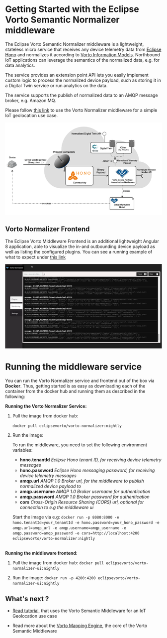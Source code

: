 
  

  

# Getting Started with the Eclipse Vorto Semantic Normalizer middleware

  

  

The Eclipse Vorto Semantic Normalizer middleware is a lightweight, stateless micro service that receives any device telemetry data from [Eclipse Hono](https://www.eclipse.org/hono) and normalizes it according to [Vorto Information Models](https://github.com/eclipse/vorto/blob/master/docs/vortolang-1.0.md). Northbound IoT applications can leverage the semantics of the normalized data, e.g. for data analytics.

  

  

The service provides an extension point API lets you easily implement custom logic to process the normalized device payload, such as storing it in a Digital Twin service or run analytics on the data.

  

  

The service supports the publish of normalized data to an AMQP message broker, e.g. Amazon MQ.

  

  

Please follow [this link](https://github.com/eclipse/vorto/blob/development/docs/tutorials/create_mapping_pipeline.md) to use the Vorto Normalizer middleware for a simple IoT geolocation use case.

  

  

![](overview.png)

  

  

## Vorto Normalizer Frontend

  

  

The Eclipse Vorto Middleware Frontend is an additional lightweight Angular 8 application, able to visualize the in-and outbounding device payload as well as listing the configured plugins. You can see a running example of what to expect under [this link](http://vorto-middleware.eu-central-1.elasticbeanstalk.com/)

  

  

![](frontend.png)

  

  

# Running the middleware service

  

You can run the Vorto Normalizer service and frontend out of the box via **Docker**. Thus, getting started is as easy as downloading each of the container from the docker hub and running them as described in the following:

  

**Running the Vorto Normalizer Service:**

1. Pull the image from docker hub:

	`docker pull eclipsevorto/vorto-normalizer:nightly`

 2. Run the image:

	To run the middleware, you need to set the following environment variables:
	
	* **hono.tenantId** _Eclipse Hono tenant ID, for receiving device telemetry messages_
	* **hono.password** _Eclipse Hono messaging password, for receiving device telemetry messages_
	* **amqp.url** _AMQP 1.0 Broker url, for the middleware to publish normalized device payload to_
	* **amqp.username** _AMQP 1.0 Broker username for authentication_
	* **amqp.password** _AMQP 1.0 Broker password for authentication_
	* **cors** _Cross-Origin Resource Sharing (CORS) url, optional for connection to e.g the middleware ui_
	
	Start the image via e.g:
`docker run -p 8080:8080 -e hono.tenantId=your_tenantId -e hono.password=your_hono_password -e amqp.url=amqp_url -e amqp.username=amqp_username -e amqp.password=amqp_password -e cors=http://localhost:4200 eclipsevorto/vorto-normalizer:nightly`

  
\
 **Running the middleware frontend:**

1. Pull the image from docker hub:
	`docker pull eclipsevorto/vorto-normalizer-ui:nightly`

3. Run the image:
	`docker run -p 4200:4200 eclipsevorto/vorto-normalizer-ui:nightly`

  
  
  
  

## What's next ?

  

  

  

*  [Read tutorial](https://github.com/eclipse/vorto/blob/development/docs/tutorials/create_mapping_pipeline.md), that uses the Vorto Semantic Middleware for an IoT Geolocation use case

  

  

* Read more about the [Vorto Mapping Engine](https://github.com/eclipse/vorto/blob/development/mapping-engine/Readme.md), the core of the Vorto Semantic Middleware
